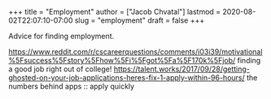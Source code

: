 +++
title = "Employment"
author = ["Jacob Chvatal"]
lastmod = 2020-08-02T22:07:10-07:00
slug = "employment"
draft = false
+++

Advice for finding employment.

<https://www.reddit.com/r/cscareerquestions/comments/i03i39/motivational%5Fsuccess%5Fstory%5Fhow%5Fi%5Fgot%5Fa%5F170k%5Fjob/> finding a good job right out of college!
<https://talent.works/2017/09/28/getting-ghosted-on-your-job-applications-heres-fix-1-apply-within-96-hours/> the numbers behind apps :: apply quickly
